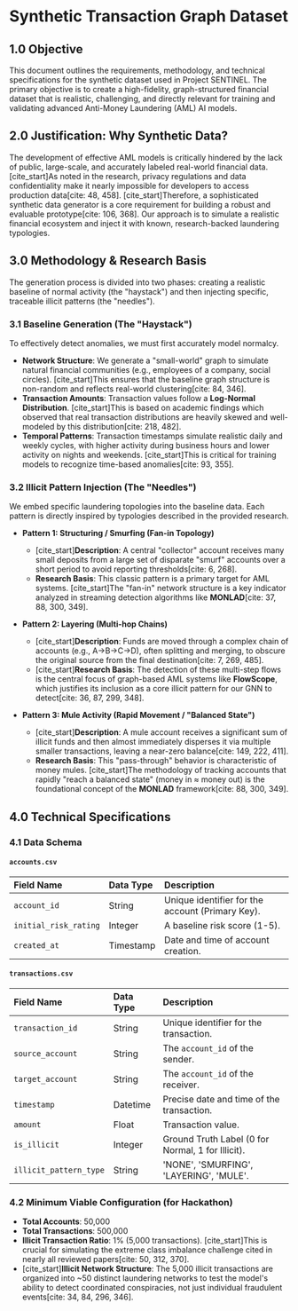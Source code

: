 # Synthetic Transaction Graph Dataset

## 1.0 Objective
This document outlines the requirements, methodology, and technical specifications for the synthetic dataset used in Project SENTINEL. The primary objective is to create a high-fidelity, graph-structured financial dataset that is realistic, challenging, and directly relevant for training and validating advanced Anti-Money Laundering (AML) AI models.

## 2.0 Justification: Why Synthetic Data?
The development of effective AML models is critically hindered by the lack of public, large-scale, and accurately labeled real-world financial data. [cite_start]As noted in the research, privacy regulations and data confidentiality make it nearly impossible for developers to access production data[cite: 48, 458]. [cite_start]Therefore, a sophisticated synthetic data generator is a core requirement for building a robust and evaluable prototype[cite: 106, 368]. Our approach is to simulate a realistic financial ecosystem and inject it with known, research-backed laundering typologies.

## 3.0 Methodology & Research Basis
The generation process is divided into two phases: creating a realistic baseline of normal activity (the "haystack") and then injecting specific, traceable illicit patterns (the "needles").

### 3.1 Baseline Generation (The "Haystack")
To effectively detect anomalies, we must first accurately model normalcy.

* **Network Structure**: We generate a "small-world" graph to simulate natural financial communities (e.g., employees of a company, social circles). [cite_start]This ensures that the baseline graph structure is non-random and reflects real-world clustering[cite: 84, 346].
* **Transaction Amounts**: Transaction values follow a **Log-Normal Distribution**. [cite_start]This is based on academic findings which observed that real transaction distributions are heavily skewed and well-modeled by this distribution[cite: 218, 482].
* **Temporal Patterns**: Transaction timestamps simulate realistic daily and weekly cycles, with higher activity during business hours and lower activity on nights and weekends. [cite_start]This is critical for training models to recognize time-based anomalies[cite: 93, 355].

### 3.2 Illicit Pattern Injection (The "Needles")
We embed specific laundering topologies into the baseline data. Each pattern is directly inspired by typologies described in the provided research.

* **Pattern 1: Structuring / Smurfing (Fan-in Topology)**
    * [cite_start]**Description**: A central "collector" account receives many small deposits from a large set of disparate "smurf" accounts over a short period to avoid reporting thresholds[cite: 6, 268].
    * **Research Basis**: This classic pattern is a primary target for AML systems. [cite_start]The "fan-in" network structure is a key indicator analyzed in streaming detection algorithms like **MONLAD**[cite: 37, 88, 300, 349].

* **Pattern 2: Layering (Multi-hop Chains)**
    * [cite_start]**Description**: Funds are moved through a complex chain of accounts (e.g., A→B→C→D), often splitting and merging, to obscure the original source from the final destination[cite: 7, 269, 485].
    * [cite_start]**Research Basis**: The detection of these multi-step flows is the central focus of graph-based AML systems like **FlowScope**, which justifies its inclusion as a core illicit pattern for our GNN to detect[cite: 36, 87, 299, 348].

* **Pattern 3: Mule Activity (Rapid Movement / "Balanced State")**
    * [cite_start]**Description**: A mule account receives a significant sum of illicit funds and then almost immediately disperses it via multiple smaller transactions, leaving a near-zero balance[cite: 149, 222, 411].
    * **Research Basis**: This "pass-through" behavior is characteristic of money mules. [cite_start]The methodology of tracking accounts that rapidly "reach a balanced state" (money in ≈ money out) is the foundational concept of the **MONLAD** framework[cite: 88, 300, 349].

## 4.0 Technical Specifications

### 4.1 Data Schema
#### `accounts.csv`
| Field Name | Data Type | Description |
| :--- | :--- | :--- |
| `account_id` | String | Unique identifier for the account (Primary Key). |
| `initial_risk_rating` | Integer | A baseline risk score (1-5). |
| `created_at` | Timestamp | Date and time of account creation. |

#### `transactions.csv`
| Field Name | Data Type | Description |
| :--- | :--- | :--- |
| `transaction_id` | String | Unique identifier for the transaction. |
| `source_account` | String | The `account_id` of the sender. |
| `target_account` | String | The `account_id` of the receiver. |
| `timestamp` | Datetime | Precise date and time of the transaction. |
| `amount` | Float | Transaction value. |
| `is_illicit` | Integer | Ground Truth Label (0 for Normal, 1 for Illicit). |
| `illicit_pattern_type`| String | 'NONE', 'SMURFING', 'LAYERING', 'MULE'. |

### 4.2 Minimum Viable Configuration (for Hackathon)
* **Total Accounts**: 50,000
* **Total Transactions**: 500,000
* **Illicit Transaction Ratio**: 1% (5,000 transactions). [cite_start]This is crucial for simulating the extreme class imbalance challenge cited in nearly all reviewed papers[cite: 50, 312, 370].
* [cite_start]**Illicit Network Structure**: The 5,000 illicit transactions are organized into ~50 distinct laundering networks to test the model's ability to detect coordinated conspiracies, not just individual fraudulent events[cite: 34, 84, 296, 346].